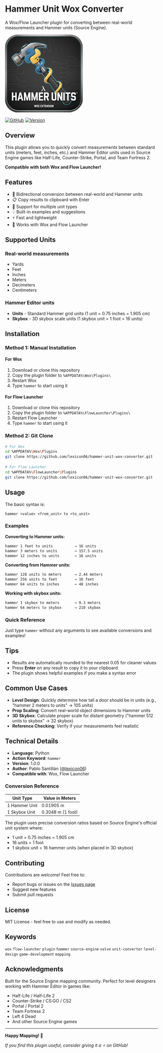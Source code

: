 # Hammer Unit Wox Converter

A Wox/Flow Launcher plugin for converting between real-world measurements and Hammer units (Source Engine).

![Plugin Icon](Images/app.png)

[![GitHub](https://img.shields.io/badge/GitHub-lexicon06-blue?logo=github)](https://github.com/lexicon06/hammer-unit-wox-converter)
[![Version](https://img.shields.io/badge/version-1.0.0-green)](https://github.com/lexicon06/hammer-unit-wox-converter/releases)

## Overview

This plugin allows you to quickly convert measurements between standard units (meters, feet, inches, etc.) and Hammer Editor units used in Source Engine games like Half-Life, Counter-Strike, Portal, and Team Fortress 2.

**Compatible with both Wox and Flow Launcher!**

## Features

- 🔄 Bidirectional conversion between real-world and Hammer units
- 📋 Copy results to clipboard with Enter
- 🎯 Support for multiple unit types
- 💡 Built-in examples and suggestions
- ⚡ Fast and lightweight
- 🔧 Works with Wox and Flow Launcher

## Supported Units

### Real-world measurements
- Yards
- Feet
- Inches
- Meters
- Decimeters
- Centimeters

### Hammer Editor units
- **Units** - Standard Hammer grid units (1 unit = 0.75 inches = 1.905 cm)
- **Skybox** - 3D skybox scale units (1 skybox unit = 1 foot = 16 units)

## Installation

### Method 1: Manual Installation

#### For Wox
1. Download or clone this repository
2. Copy the plugin folder to `%APPDATA%\Wox\Plugins\`
3. Restart Wox
4. Type `hammer` to start using it

#### For Flow Launcher
1. Download or clone this repository
2. Copy the plugin folder to `%APPDATA%\FlowLauncher\Plugins\`
3. Restart Flow Launcher
4. Type `hammer` to start using it

### Method 2: Git Clone
```bash
# For Wox
cd %APPDATA%\Wox\Plugins
git clone https://github.com/lexicon06/hammer-unit-wox-converter.git

# For Flow Launcher
cd %APPDATA%\FlowLauncher\Plugins
git clone https://github.com/lexicon06/hammer-unit-wox-converter.git
```

## Usage

The basic syntax is:
```
hammer <value> <from_unit> to <to_unit>
```

### Examples

**Converting to Hammer units:**
```
hammer 1 feet to units          → 16 units
hammer 3 meters to units        → 157.5 units
hammer 12 inches to units       → 16 units
```

**Converting from Hammer units:**
```
hammer 128 units to meters      → 2.44 meters
hammer 256 units to feet        → 16 feet
hammer 64 units to inches       → 48 inches
```

**Working with skybox units:**
```
hammer 1 skybox to meters       → 0.3 meters
hammer 64 meters to skybox      → 210 skybox
```

### Quick Reference

Just type `hammer` without any arguments to see available conversions and examples!

## Tips

- Results are automatically rounded to the nearest 0.05 for cleaner values
- Press **Enter** on any result to copy it to your clipboard
- The plugin shows helpful examples if you make a syntax error

## Common Use Cases

- **Level Design**: Quickly determine how tall a door should be in units (e.g., "hammer 2 meters to units" → 105 units)
- **Prop Scaling**: Convert real-world object dimensions to Hammer units
- **3D Skybox**: Calculate proper scale for distant geometry ("hammer 512 units to skybox" → 32 skybox)
- **Reference Checking**: Verify if your measurements feel realistic

## Technical Details

- **Language**: Python
- **Action Keyword**: `hammer`
- **Version**: 1.0.0
- **Author**: Pablo Santillán ([@lexicon06](https://github.com/lexicon06))
- **Compatible with**: Wox, Flow Launcher

### Conversion Reference

| Unit Type | Value in Meters |
|-----------|----------------|
| 1 Hammer Unit | 0.01905 m |
| 1 Skybox Unit | 0.3048 m (1 foot) |

The plugin uses precise conversion ratios based on Source Engine's official unit system where:
- 1 unit = 0.75 inches = 1.905 cm
- 16 units = 1 foot
- 1 skybox unit = 16 hammer units (when placed in 3D skybox)

## Contributing

Contributions are welcome! Feel free to:
- Report bugs or issues on the [Issues page](https://github.com/lexicon06/hammer-unit-wox-converter/issues)
- Suggest new features
- Submit pull requests

## License

MIT License - feel free to use and modify as needed.

## Keywords

`wox` `flow-launcher` `plugin` `hammer` `source-engine` `valve` `unit-converter` `level-design` `game-development` `mapping`

## Acknowledgments

Built for the Source Engine mapping community. Perfect for level designers working with Hammer Editor in games like:
- Half-Life / Half-Life 2
- Counter-Strike / CS:GO / CS2
- Portal / Portal 2
- Team Fortress 2
- Left 4 Dead
- And other Source Engine games

---

**Happy Mapping! 🔨**

*If you find this plugin useful, consider giving it a ⭐ on GitHub!*
